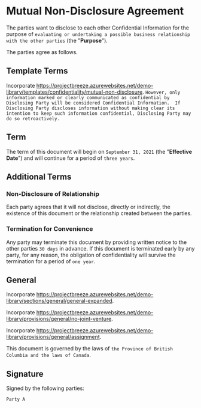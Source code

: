 # Mutual Non-Disclosure Agreement

The parties want to disclose to each other Confidential Information for the purpose of `evaluating or undertaking a possible business relationship with the other parties` (the "**Purpose**").

The parties agree as follows.

## Template Terms

Incorporate <https://projectbreeze.azurewebsites.net/demo-library/templates/confidentiality/mutual-non-disclosure>.  `However, only information marked or clearly communicated as confidential by Disclosing Party will be considered Confidential Information.  If Disclosing Party discloses information without making clear its intention to keep such information confidential, Disclosing Party may do so retroactively.`

## Term

The term of this document will begin on `September 31, 2021` (the "**Effective Date**") and will continue for a period of `three years`.

## Additional Terms

### Non-Disclosure of Relationship

Each party agrees that it will not disclose, directly or indirectly, the existence of this document or the relationship created between the parties.

### Termination for Convenience

Any party may terminate this document by providing written notice to the other parties `30 days` in advance.  If this document is terminated early by any party, for any reason, the obligation of confidentiality will survive the termination for a period of `one year`.

## General

Incorporate <https://projectbreeze.azurewebsites.net/demo-library/sections/general/general-expanded>.

Incorporate <https://projectbreeze.azurewebsites.net/demo-library/provisions/general/no-joint-venture>.

Incorporate <https://projectbreeze.azurewebsites.net/demo-library/provisions/general/assignment>.

This document is governed by the laws of `the Province of British Columbia and the laws of Canada`.

## Signature

Signed by the following parties:

`Party A`

